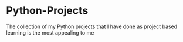 # Python-Projects
The collection of my Python projects that I have done as project based learning is the most appealing to me

